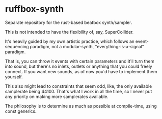 # ruffbox-synth
Separate repository for the rust-based beatbox synth/sampler.

This is not intended to have the flexibility of, say, SuperCollider. 

It's heavily guided by my own artistic practice, which follows an event-sequencing
paradigm, not a modular-synth, "everything-is-a-signal" paradigm.

That is, you can throw it events with certain parameters and it'll turn them into sound, 
but there's no inlets, outlets or anything that you could freely connect. If you want new sounds,
as of now you'd have to implement them yourself.

This also might lead to constraints that seem odd, like, the only available samplerate being 44100.
That's what I work in all the time, so I never put any priority on making more samplerates available.

The philosophy is to determine as much as possible at compile-time, using const generics.
